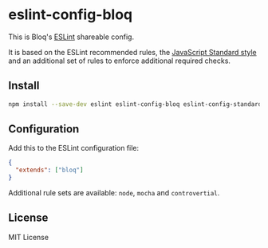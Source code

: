 # eslint-config-bloq

This is Bloq's [ESLint](https://eslint.org) shareable config.

It is based on the ESLint recommended rules, the [JavaScript Standard style](https://standardjs.com/) and an additional set of rules to enforce additional required checks.

## Install

```bash
npm install --save-dev eslint eslint-config-bloq eslint-config-standard eslint-plugin-import eslint-plugin-jsdoc eslint-plugin-mocha eslint-plugin-node eslint-plugin-prefer-arrow eslint-plugin-promise eslint-plugin-standard
```

## Configuration

Add this to the ESLint configuration file:

```json
{
  "extends": ["bloq"]
}
```

Additional rule sets are available: `node`, `mocha` and `controvertial`.

## License

MIT License
